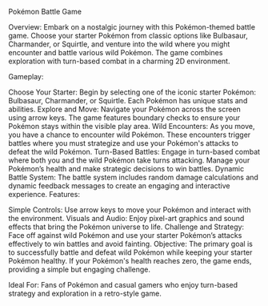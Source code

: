 Pokémon Battle Game

Overview:
Embark on a nostalgic journey with this Pokémon-themed battle game. Choose your starter Pokémon from classic options like Bulbasaur, Charmander, or Squirtle, and venture into the wild where you might encounter and battle various wild Pokémon. The game combines exploration with turn-based combat in a charming 2D environment.

Gameplay:

Choose Your Starter: Begin by selecting one of the iconic starter Pokémon: Bulbasaur, Charmander, or Squirtle. Each Pokémon has unique stats and abilities.
Explore and Move: Navigate your Pokémon across the screen using arrow keys. The game features boundary checks to ensure your Pokémon stays within the visible play area.
Wild Encounters: As you move, you have a chance to encounter wild Pokémon. These encounters trigger battles where you must strategize and use your Pokémon's attacks to defeat the wild Pokémon.
Turn-Based Battles: Engage in turn-based combat where both you and the wild Pokémon take turns attacking. Manage your Pokémon’s health and make strategic decisions to win battles.
Dynamic Battle System: The battle system includes random damage calculations and dynamic feedback messages to create an engaging and interactive experience.
Features:

Simple Controls: Use arrow keys to move your Pokémon and interact with the environment.
Visuals and Audio: Enjoy pixel-art graphics and sound effects that bring the Pokémon universe to life.
Challenge and Strategy: Face off against wild Pokémon and use your starter Pokémon’s attacks effectively to win battles and avoid fainting.
Objective:
The primary goal is to successfully battle and defeat wild Pokémon while keeping your starter Pokémon healthy. If your Pokémon's health reaches zero, the game ends, providing a simple but engaging challenge.

Ideal For:
Fans of Pokémon and casual gamers who enjoy turn-based strategy and exploration in a retro-style game.
